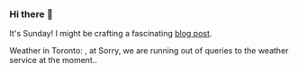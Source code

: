 ### Hi there :wave:

It's Sunday! I might be crafting a fascinating [blog post](https://benjaminwuethrich.dev).

Weather in Toronto: , at Sorry, we are running out of queries to the weather service at the moment..
